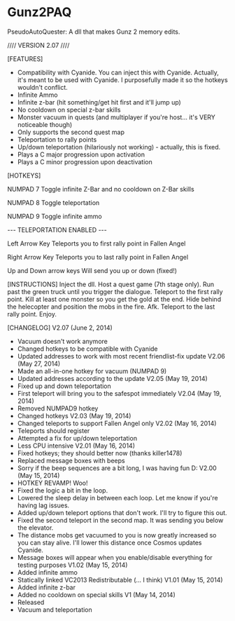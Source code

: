 Gunz2PAQ
========

 PseudoAutoQuester: A dll that makes Gunz 2 memory edits.

////
VERSION 2.07
////

[FEATURES]
- Compatibility with Cyanide. You can inject this with Cyanide. Actually, it's meant to be used with Cyanide. I purposefully made it so the hotkeys wouldn't conflict.
- Infinite Ammo
- Infinite z-bar (hit something/get hit first and it'll jump up)
- No cooldown on special z-bar skills
- Monster vacuum in quests (and multiplayer if you're host... it's VERY noticeable though)
- Only supports the second quest map
- Teleportation to rally points
- Up/down teleportation (hilariously not working) - actually, this is fixed.
- Plays a C major progression upon activation
- Plays a C minor progression upon deactivation

[HOTKEYS]

NUMPAD 7
Toggle infinite Z-Bar and no cooldown on Z-Bar skills

NUMPAD 8
Toggle teleportation

NUMPAD 9
Toggle infinite ammo

--- TELEPORTATION ENABLED ---

Left Arrow Key
Teleports you to first rally point in Fallen Angel

Right Arrow Key
Teleports you to last rally point in Fallen Angel

Up and Down arrow keys
Will send you up or down (fixed!)


[INSTRUCTIONS]
Inject the dll.
Host a quest game (7th stage only).
Run past the green truck until you trigger the dialogue.
Teleport to the first rally point.
Kill at least one monster so you get the gold at the end.
Hide behind the helecopter and position the mobs in the fire.
Afk.
Teleport to the last rally point.
Enjoy.

[CHANGELOG]
V2.07 (June 2, 2014)
- Vacuum doesn't work anymore
- Changed hotkeys to be compatible with Cyanide
- Updated addresses to work with most recent friendlist-fix update
V2.06 (May 27, 2014)
- Made an all-in-one hotkey for vacuum (NUMPAD 9)
- Updated addresses according to the update
V2.05 (May 19, 2014)
- Fixed up and down teleportation
- First teleport will bring you to the safespot immediately
V2.04 (May 19, 2014)
- Removed NUMPAD9 hotkey
- Changed hotkeys
V2.03 (May 19, 2014)
- Changed teleports to support Fallen Angel only
V2.02 (May 16, 2014)
- Teleports should register
- Attempted a fix for up/down teleportation
- Less CPU intensive
V2.01 (May 16, 2014)
- Fixed hotkeys; they should better now (thanks killer1478)
- Replaced message boxes with beeps
- Sorry if the beep sequences are a bit long, I was having fun D:
V2.00 (May 15, 2014)
- HOTKEY REVAMP! Woo!
- Fixed the logic a bit in the loop.
- Lowered the sleep delay in between each loop. Let me know if you're having lag issues.
- Added up/down teleport options that don't work. I'll try to figure this out.
- Fixed the second teleport in the second map. It was sending you below the elevator.
- The distance mobs get vacuumed to you is now greatly increased so you can stay alive. I'll lower this distance once Cosmos updates Cyanide.
- Message boxes will appear when you enable/disable everything for testing purposes
V1.02 (May 15, 2014)
- Added infinite ammo
- Statically linked VC2013 Redistributable (... I think)
V1.01 (May 15, 2014)
- Added infinite z-bar
- Added no cooldown on special skills
V1 (May 14, 2014)
- Released
- Vacuum and teleportation
